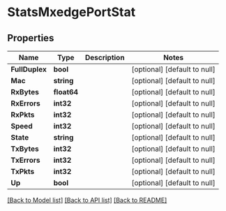 # StatsMxedgePortStat

## Properties
Name | Type | Description | Notes
------------ | ------------- | ------------- | -------------
**FullDuplex** | **bool** |  | [optional] [default to null]
**Mac** | **string** |  | [optional] [default to null]
**RxBytes** | **float64** |  | [optional] [default to null]
**RxErrors** | **int32** |  | [optional] [default to null]
**RxPkts** | **int32** |  | [optional] [default to null]
**Speed** | **int32** |  | [optional] [default to null]
**State** | **string** |  | [optional] [default to null]
**TxBytes** | **int32** |  | [optional] [default to null]
**TxErrors** | **int32** |  | [optional] [default to null]
**TxPkts** | **int32** |  | [optional] [default to null]
**Up** | **bool** |  | [optional] [default to null]

[[Back to Model list]](../README.md#documentation-for-models) [[Back to API list]](../README.md#documentation-for-api-endpoints) [[Back to README]](../README.md)

